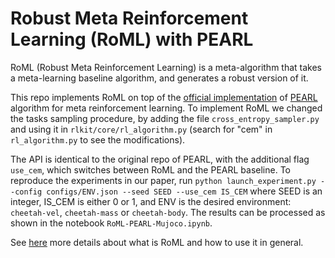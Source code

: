 # Robust Meta Reinforcement Learning (RoML) with PEARL

RoML (Robust Meta Reinforcement Learning) is a meta-algorithm that takes a meta-learning baseline algorithm, and generates a robust version of it.

This repo implements RoML on top of the [official implementation](https://github.com/katerakelly/oyster) of [PEARL](https://arxiv.org/abs/1903.08254) algorithm for meta reinforcement learning.
To implement RoML we changed the tasks sampling procedure, by adding the file `cross_entropy_sampler.py` and using it in `rlkit/core/rl_algorithm.py` (search for "cem" in `rl_algorithm.py` to see the modifications).

The API is identical to the original repo of PEARL, with the additional flag `use_cem`, which switches between RoML and the PEARL baseline.
To reproduce the experiments in our paper, run
`python launch_experiment.py --config configs/ENV.json --seed SEED --use_cem IS_CEM`
where SEED is an integer, IS_CEM is either 0 or 1, and ENV is the desired environment: `cheetah-vel`, `cheetah-mass` or `cheetah-body`.
The results can be processed as shown in the notebook `RoML-PEARL-Mujoco.ipynb`.

See [here](https://github.com/fictivename/RoML-varibad) more details about what is RoML and how to use it in general.
